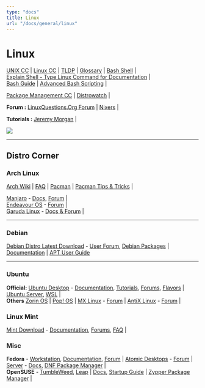```yaml
---
type: "docs"
title: Linux
url: "/docs/general/linux"
---
```


# Linux

[UNIX CC](https://www.stationx.net/unix-commands-cheat-sheet/) |
[Linux CC](https://files.fosswire.com/2007/08/fwunixref.pdf) |
[TLDP](https://tldp.org) |
[Glossary](https://distrowatch.com/dwres.php?resource=glossary) |
[Bash Shell](https://doc.opensuse.org/documentation/leap/startup/html/book-startup/part-bash.html) |  
[Explain Shell - Type Linux Command for Documentation](https://explainshell.com) |  
[Bash Guide](https://tldp.org/LDP/Bash-Beginners-Guide/html/) |
[Advanced Bash Scripting](https://tldp.org/LDP/abs/html/) |

[Package Management CC](https://distrowatch.com/dwres.php?resource=package-management) |
[Distrowatch](https://distrowatch.com) |

**Forum :**
[LinuxQuestions.Org Forum](https://www.linuxquestions.org/questions/) |
[Nixers](https://nixers.net) |

**Tutorials :**
[Jeremy Morgan](https://www.jeremymorgan.com/tutorials) |

![](https://www.stationx.net/wp-content/uploads/2022/11/unix-file-permissions-diagram.png)

---

## Distro Corner

### Arch Linux

[Arch Wiki](https://wiki.archlinux.org/title/Main_page) |
[FAQ](https://wiki.archlinux.org/title/Frequently_asked_questions) |
[Pacman](https://wiki.archlinux.org/title/Pacman) |
[Pacman Tips & Tricks](https://wiki.archlinux.org/title/Pacman/Tips_and_tricks) |

[Manjaro](https://manjaro.org/products/download/x86) -
[Docs](https://wiki.manjaro.org/index.php/Main_Page),
[Forum](https://forum.manjaro.org) |  
[Endeavour OS](https://endeavouros.com/#Download) -
[Forum](https://forum.endeavouros.com) |  
[Garuda Linux](https://garudalinux.org/downloads) -
[Docs & Forum](https://forum.garudalinux.org) |

---

### Debian

[Debian Distro Latest Download](https://www.debian.org/distrib/) -
[User Forum](https://forums.debian.net),
[Debian Packages](https://www.debian.org/distrib/packages) |
[Documentation](https://www.debian.org/doc/) |
[APT User Guide](https://www.debian.org/doc/manuals/apt-guide/index.en.html)

---

### Ubuntu

**Official:** [Ubuntu Desktop](https://ubuntu.com/desktop) -
[Documentation](https://help.ubuntu.com),
[Tutorials](https://ubuntu.com/tutorials),
[Forums](https://ubuntuforums.org),
[Flavors](https://ubuntu.com/desktop/flavours) |
[Ubuntu Server](https://ubuntu.com/server),
[WSL](https://ubuntu.com/desktop/wsl) |  
**Others** [Zorin OS](https://zorin.com/os/download/) |
[Pop! OS](https://pop.system76.com) |
[MX Linux](https://mxlinux.org/download-links/) -
[Forum](https://forum.mxlinux.org) |
[AntiX Linux](http://antixlinux.com/download/) -
[Forum](https://www.antixforum.com) |

### Linux Mint

[Mint Download](https://linuxmint.com/download_all.php) -
[Documentation](https://linuxmint.com/documentation.php),
[Forums](https://forums.linuxmint.com),
[FAQ](https://linuxmint.com/faq.php) |

### Misc

**Fedora** -
[Workstation](https://fedoraproject.org/workstation/),
[Documentation](https://docs.fedoraproject.org/en-US/workstation-docs/),
[Forum](https://discussion.fedoraproject.org/tag/workstation) |
[Atomic Desktops](https://fedoraproject.org/atomic-desktops/) -
[Forum](https://discussion.fedoraproject.org/tag/silverblue) |
[Server](https://fedoraproject.org/server/) -
[Docs](https://docs.fedoraproject.org/en-US/fedora-server/),
[DNF Package Manager](https://dnf.readthedocs.io/en/latest/) |  
**OpenSUSE** -
[TumbleWeed](https://get.opensuse.org/tumbleweed/),
[Leap](https://get.opensuse.org/leap/) |
[Docs](https://doc.opensuse.org),
[Startup Guide](https://doc.opensuse.org/documentation/leap/startup/html/book-startup/index.html) |
[Zypper Package Manager](https://documentation.suse.com/smart/systems-management/html/concept-zypper/index.html) |
